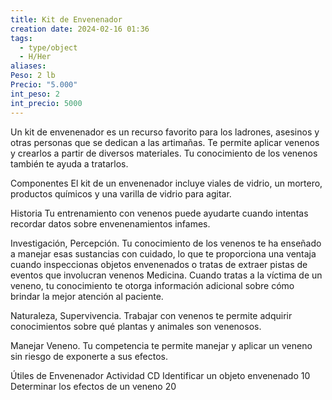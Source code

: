 ```yaml
---
title: Kit de Envenenador
creation date: 2024-02-16 01:36
tags:
  - type/object
  - H/Her
aliases: 
Peso: 2 lb
Precio: "5.000"
int_peso: 2
int_precio: 5000
---
```

Un kit de envenenador es un recurso favorito para los ladrones, asesinos y otras personas que se dedican a las artimañas. Te permite aplicar venenos y crearlos a partir de diversos materiales. Tu conocimiento de los venenos también te ayuda a tratarlos.

Componentes El kit de un envenenador incluye viales de vidrio, un mortero, productos químicos y una varilla de vidrio para agitar.

Historia Tu entrenamiento con venenos puede ayudarte cuando intentas recordar datos sobre envenenamientos infames.

Investigación, Percepción. Tu conocimiento de los venenos te ha enseñado a manejar esas sustancias con cuidado, lo que te proporciona una ventaja cuando inspeccionas objetos envenenados o tratas de extraer pistas de eventos que involucran venenos Medicina. Cuando tratas a la víctima de un veneno, tu conocimiento te otorga información adicional sobre cómo brindar la mejor atención al paciente.

Naturaleza, Supervivencia. Trabajar con venenos te permite adquirir conocimientos sobre qué plantas y animales son venenosos.

Manejar Veneno. Tu competencia te permite manejar y aplicar un veneno sin riesgo de exponerte a sus efectos.


Útiles de Envenenador
Actividad                                                         CD
Identificar un objeto envenenado                  10
Determinar los efectos de un veneno           20
